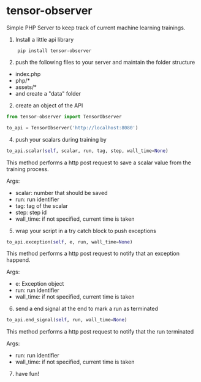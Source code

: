 # tensor-observer
Simple PHP Server to keep track of current machine learning trainings.

1. Install a little api library
```
    pip install tensor-observer
```

2. push the following files to your server and maintain the folder structure
* index.php
* php/*
* assets/*
* and create a "data" folder

2. create an object of the API
```python
from tensor-observer import TensorObserver

to_api = TensorObserver('http://localhost:8080')
```

4. push your scalars during training by
```python
to_api.scalar(self, scalar, run, tag, step, wall_time=None)
```
This method performs a http post request to save a scalar value from the training process.

Args:
* scalar: number that should be saved
* run: run identifier
* tag: tag of the scalar
* step: step id
* wall_time: if not specified, current time is taken

5. wrap your script in a try catch block to push exceptions
```python
to_api.exception(self, e, run, wall_time=None)
```

This method performs a http post request to notify that an exception happend.

Args:
* e: Exception object
* run: run identifier
* wall_time: if not specified, current time is taken

6. send a end signal at the end to mark a run as terminated
```python
to_api.end_signal(self, run, wall_time=None)
```

This method performs a http post request to notify that the run terminated

Args:
* run: run identifier
* wall_time: if not specified, current time is taken

7. have fun!